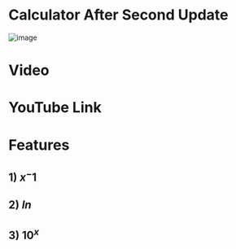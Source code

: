 # Calculator After Second Update #


![image](https://github.com/Riddhiman2005/Making-my-Own-Calculator/assets/130882317/2bd61051-41c9-40e1-843d-9efbd32e228f)


# Video #



# YouTube Link #



# Features #


## 1) $x^-1$ ##
## 2) $ln$ ##
## 3) $10^x$ ##



